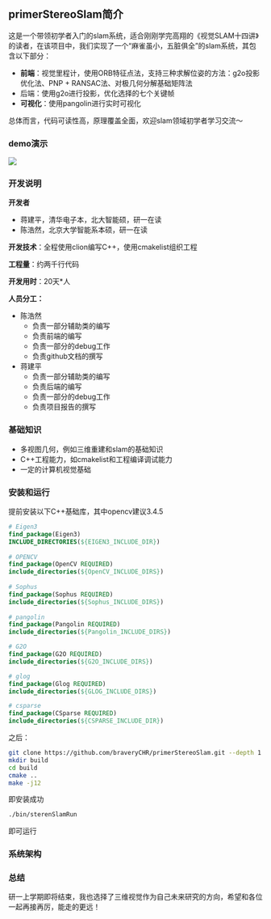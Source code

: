 ## primerStereoSlam简介
这是一个带领初学者入门的slam系统，适合刚刚学完高翔的《视觉SLAM十四讲》的读者，在该项目中，我们实现了一个“麻雀虽小，五脏俱全”的slam系统，其包含以下部分：
- **前端**：视觉里程计，使用ORB特征点法，支持三种求解位姿的方法：g2o投影优化法、PNP + RANSAC法、对极几何分解基础矩阵法
- 后端：使用g2o进行投影，优化选择的七个关键帧
- **可视化**：使用pangolin进行实时可视化

总体而言，代码可读性高，原理覆盖全面，欢迎slam领域初学者学习交流～



### demo演示
![](./image/demo.gif)



### 开发说明
**开发者**

- 蒋建平，清华电子本，北大智能硕，研一在读
- 陈浩然，北京大学智能系本硕，研一在读

**开发技术**：全程使用clion编写C++，使用cmakelist组织工程

**工程量**：约两千行代码

**开发用时**：20天*人

**人员分工：**

- 陈浩然
  - 负责一部分辅助类的编写
  - 负责前端的编写
  - 负责一部分的debug工作
  - 负责github文档的撰写
- 蒋建平
  - 负责一部分辅助类的编写
  - 负责后端的编写
  - 负责一部分的debug工作
  - 负责项目报告的撰写




### 基础知识
- 多视图几何，例如三维重建和slam的基础知识
- C++工程能力，如cmakelist和工程编译调试能力
- 一定的计算机视觉基础



### 安装和运行

提前安装以下C++基础库，其中opencv建议3.4.5

```cmake
# Eigen3
find_package(Eigen3)
INCLUDE_DIRECTORIES(${EIGEN3_INCLUDE_DIR})
    
# OPENCV
find_package(OpenCV REQUIRED)
include_directories(${OpenCV_INCLUDE_DIRS})
    
# Sophus
find_package(Sophus REQUIRED)
include_directories(${Sophus_INCLUDE_DIRS})
    
# pangolin
find_package(Pangolin REQUIRED)
include_directories(${Pangolin_INCLUDE_DIRS})

# G2O
find_package(G2O REQUIRED)
include_directories(${G2O_INCLUDE_DIRS})

# glog
find_package(Glog REQUIRED)
include_directories(${GLOG_INCLUDE_DIRS})

# csparse
find_package(CSparse REQUIRED)
include_directories(${CSPARSE_INCLUDE_DIR})
```

之后：

```bash
git clone https://github.com/braveryCHR/primerStereoSlam.git --depth 1
mkdir build
cd build
cmake ..
make -j12
```

即安装成功

```bash
./bin/sterenSlamRun
```

即可运行



### 系统架构





### 总结

研一上学期即将结束，我也选择了三维视觉作为自己未来研究的方向，希望和各位一起再接再厉，能走的更远！